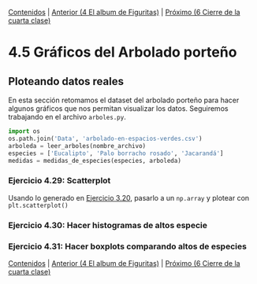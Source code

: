 [Contenidos](../Contenidos.md) \| [Anterior (4 El album de Figuritas)](04_Figuritas.md) \| [Próximo (6 Cierre de la cuarta clase)](08_Cierre.md)

# 4.5 Gráficos del Arbolado porteño

## Ploteando datos reales

En esta sección retomamos el dataset del arbolado porteño para hacer algunos gráficos que nos permitan visualizar los datos.
Seguiremos trabajando en el archivo `arboles.py`.


```python
import os
os.path.join('Data', 'arbolado-en-espacios-verdes.csv')
arboleda = leer_arboles(nombre_archivo)
especies = ['Eucalipto', 'Palo borracho rosado', 'Jacarandá']
medidas = medidas_de_especies(especies, arboleda)
```

### Ejercicio 4.29: Scatterplot

Usando lo generado en [Ejercicio 3.20](../03_Listas_y_Listas/06_Arboles2_LC.md#ejercicio-320-lista-de-altos-y-diámetros-de-jacarandá), pasarlo a un `np.array` y plotear con `plt.scatterplot()`


### Ejercicio 4.30: Hacer histogramas de altos especie

### Ejercicio 4.31: Hacer boxplots comparando altos de especies



[Contenidos](../Contenidos.md) \| [Anterior (4 El album de Figuritas)](04_Figuritas.md) \| [Próximo (6 Cierre de la cuarta clase)](08_Cierre.md)

